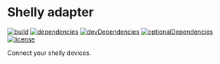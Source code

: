 # Shelly adapter

[![build](https://github.com/tim-hellhake/esphome-adapter/workflows/Build/badge.svg)](https://github.com/tim-hellhake/esphome-adapter/actions?query=workflow:Build)
[![dependencies](https://david-dm.org/tim-hellhake/shelly-adapter.svg)](https://david-dm.org/tim-hellhake/shelly-adapter)
[![devDependencies](https://david-dm.org/tim-hellhake/shelly-adapter/dev-status.svg)](https://david-dm.org/tim-hellhake/shelly-adapter?type=dev)
[![optionalDependencies](https://david-dm.org/tim-hellhake/shelly-adapter/optional-status.svg)](https://david-dm.org/tim-hellhake/shelly-adapter?type=optional)
[![license](https://img.shields.io/badge/license-MPL--2.0-blue.svg)](LICENSE)

Connect your shelly devices.
